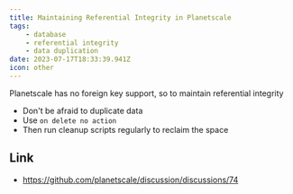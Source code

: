 ```yaml
---
title: Maintaining Referential Integrity in Planetscale
tags:
    - database
    - referential integrity
    - data duplication
date: 2023-07-17T18:33:39.941Z
icon: other
---
```


Planetscale has no foreign key support, so to maintain referential integrity

* Don't be afraid to duplicate data
* Use `on delete no action`
* Then run cleanup scripts regularly to reclaim the space

## Link

* https://github.com/planetscale/discussion/discussions/74

